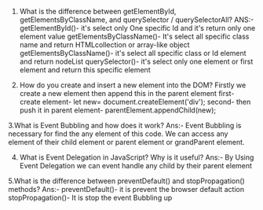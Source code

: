 1. What is the difference between getElementById, getElementsByClassName, and querySelector / querySelectorAll?
 ANS:- getElementById()- it's select only One specific Id and it's return only one element value
       getElementsByClassName()- It's select all specific class name and return HTMLcollection or array-like object
       getElementsByClassName()- it's select all specific class or Id element and return nodeList
       querySelector()- it's select only one element or first element and return this specific element

2. How do you create and insert a new element into the DOM?
       Firstly we create a new element then append this in the parent element
       first- create element- let new= document.createElement('div');
       second- then push it in parent element- parentElement.appendChild(new);

3.What is Event Bubbling and how does it work?
Ans:-  Event Bubbling is necessary for find the any element of this code. We can access any element of their child element or parent element or
       grandParent element.

4. What is Event Delegation in JavaScript? Why is it useful?
Ans:-  By Using Event Delegation we can event handle any child by their parent element

5.What is the difference between preventDefault() and stopPropagation() methods?
Ans:-  preventDefault()- it is prevent the browser default action
       stopPropagation()- It is stop the event Bubbling up